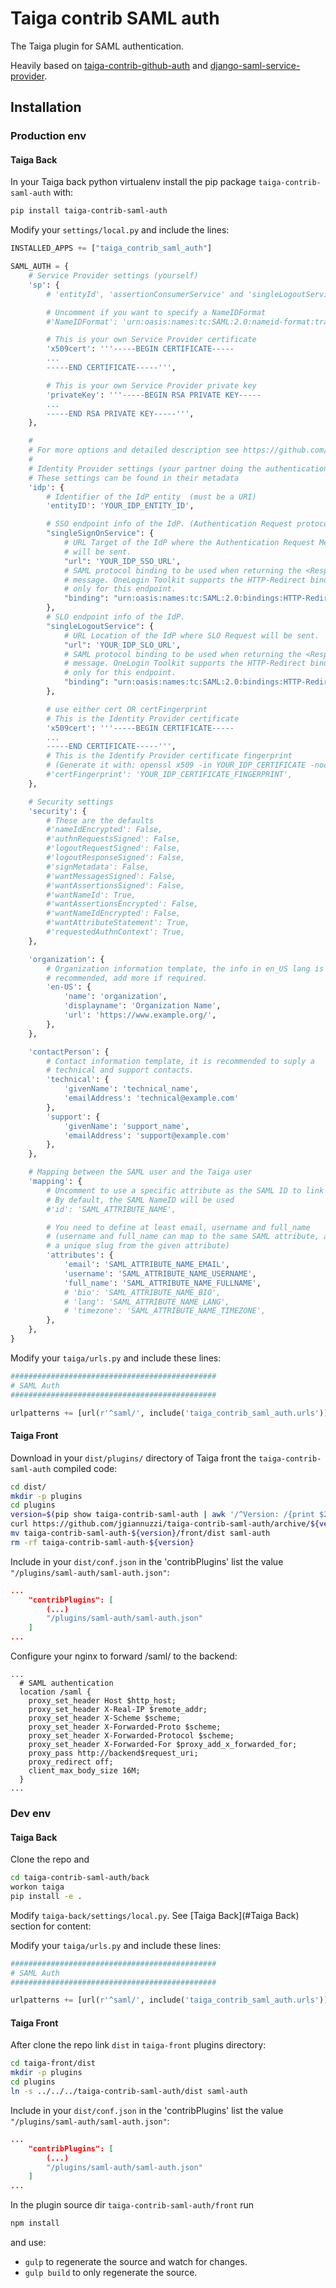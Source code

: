 Taiga contrib SAML auth
=======================

The Taiga plugin for SAML authentication.

Heavily based on [taiga-contrib-github-auth](https://github.com/taigaio/taiga-contrib-github-auth) and [django-saml-service-provider](https://github.com/KristianOellegaard/django-saml-service-provider).

Installation
------------
### Production env

#### Taiga Back

In your Taiga back python virtualenv install the pip package `taiga-contrib-saml-auth` with:

```bash
pip install taiga-contrib-saml-auth
```

Modify your `settings/local.py` and include the lines:

```python
INSTALLED_APPS += ["taiga_contrib_saml_auth"]

SAML_AUTH = {
    # Service Provider settings (yourself)
    'sp': {
        # 'entityId', 'assertionConsumerService' and 'singleLogoutService' will be set automatically.

        # Uncomment if you want to specify a NameIDFormat
        #'NameIDFormat': 'urn:oasis:names:tc:SAML:2.0:nameid-format:transient',

        # This is your own Service Provider certificate
        'x509cert': '''-----BEGIN CERTIFICATE-----
        ...
        -----END CERTIFICATE-----''',

        # This is your own Service Provider private key
        'privateKey': '''-----BEGIN RSA PRIVATE KEY-----
        ...
        -----END RSA PRIVATE KEY-----''',
    },

    #
    # For more options and detailed description see https://github.com/onelogin/python3-saml
    #
    # Identity Provider settings (your partner doing the authentication)
    # These settings can be found in their metadata
    'idp': {
        # Identifier of the IdP entity  (must be a URI)
        'entityID': 'YOUR_IDP_ENTITY_ID',

        # SSO endpoint info of the IdP. (Authentication Request protocol)
        "singleSignOnService": {
            # URL Target of the IdP where the Authentication Request Message
            # will be sent.
            "url": 'YOUR_IDP_SSO_URL',
            # SAML protocol binding to be used when returning the <Response>
            # message. OneLogin Toolkit supports the HTTP-Redirect binding
            # only for this endpoint.
            "binding": "urn:oasis:names:tc:SAML:2.0:bindings:HTTP-Redirect"
        },
        # SLO endpoint info of the IdP.
        "singleLogoutService": {
            # URL Location of the IdP where SLO Request will be sent.
            "url": 'YOUR_IDP_SLO_URL',
            # SAML protocol binding to be used when returning the <Response>
            # message. OneLogin Toolkit supports the HTTP-Redirect binding
            # only for this endpoint.
            "binding": "urn:oasis:names:tc:SAML:2.0:bindings:HTTP-Redirect"
        },

        # use either cert OR certFingerprint
        # This is the Identity Provider certificate
        'x509cert': '''-----BEGIN CERTIFICATE-----
        ...
        -----END CERTIFICATE-----''',
        # This is the Identify Provider certificate fingerprint
        # (Generate it with: openssl x509 -in YOUR_IDP_CERTIFICATE -noout -fingerprint | cut -d'=' -f2 | tr -d : | tr A-Z a-z)
        #'certFingerprint': 'YOUR_IDP_CERTIFICATE_FINGERPRINT',
    },

    # Security settings
    'security': {
        # These are the defaults
        #'nameIdEncrypted': False,
        #'authnRequestsSigned': False,
        #'logoutRequestSigned': False,
        #'logoutResponseSigned': False,
        #'signMetadata': False,
        #'wantMessagesSigned': False,
        #'wantAssertionsSigned': False,
        #'wantNameId': True,
        #'wantAssertionsEncrypted': False,
        #'wantNameIdEncrypted': False,
        #'wantAttributeStatement': True,
        #'requestedAuthnContext': True,
    },

    'organization': {
        # Organization information template, the info in en_US lang is
        # recommended, add more if required.
        'en-US': {
            'name': 'organization',
            'displayname': 'Organization Name',
            'url': 'https://www.example.org/',
        },
    },

    'contactPerson': {
        # Contact information template, it is recommended to suply a
        # technical and support contacts.
        'technical': {
            'givenName': 'technical_name',
            'emailAddress': 'technical@example.com'
        },
        'support': {
            'givenName': 'support_name',
            'emailAddress': 'support@example.com'
        },
    },

    # Mapping between the SAML user and the Taiga user
    'mapping': {
        # Uncomment to use a specific attribute as the SAML ID to link the Taiga user and the SAML user
        # By default, the SAML NameID will be used
        #'id': 'SAML_ATTRIBUTE_NAME',

        # You need to define at least email, username and full_name
        # (username and full_name can map to the same SAML attribute, as the username will be derived as
        # a unique slug from the given attribute)
        'attributes': {
            'email': 'SAML_ATTRIBUTE_NAME_EMAIL',
            'username': 'SAML_ATTRIBUTE_NAME_USERNAME',
            'full_name': 'SAML_ATTRIBUTE_NAME_FULLNAME',
            # 'bio': 'SAML_ATTRIBUTE_NAME_BIO',
            # 'lang': 'SAML_ATTRIBUTE_NAME_LANG',
            # 'timezone': 'SAML_ATTRIBUTE_NAME_TIMEZONE',
        },
    },
}

```

Modify your `taiga/urls.py` and include these lines:

```python
##############################################
# SAML Auth
##############################################

urlpatterns += [url(r'^saml/', include('taiga_contrib_saml_auth.urls'))]
```

#### Taiga Front

Download in your `dist/plugins/` directory of Taiga front the `taiga-contrib-saml-auth` compiled code:

```bash
cd dist/
mkdir -p plugins
cd plugins
version=$(pip show taiga-contrib-saml-auth | awk '/^Version: /{print $2}')
curl https://github.com/jgiannuzzi/taiga-contrib-saml-auth/archive/${version}.tar.gz | tar xzf -
mv taiga-contrib-saml-auth-${version}/front/dist saml-auth
rm -rf taiga-contrib-saml-auth-${version}
```

Include in your `dist/conf.json` in the 'contribPlugins' list the value `"/plugins/saml-auth/saml-auth.json"`:

```json
...
    "contribPlugins": [
        (...)
        "/plugins/saml-auth/saml-auth.json"
    ]
...
```

Configure your nginx to forward /saml/ to the backend:

```nginx
...
  # SAML authentication
  location /saml {
    proxy_set_header Host $http_host;
    proxy_set_header X-Real-IP $remote_addr;
    proxy_set_header X-Scheme $scheme;
    proxy_set_header X-Forwarded-Proto $scheme;
    proxy_set_header X-Forwarded-Protocol $scheme;
    proxy_set_header X-Forwarded-For $proxy_add_x_forwarded_for;
    proxy_pass http://backend$request_uri;
    proxy_redirect off;
    client_max_body_size 16M;
  }
...
```

### Dev env

#### Taiga Back

Clone the repo and

```bash
cd taiga-contrib-saml-auth/back
workon taiga
pip install -e .
```

Modify `taiga-back/settings/local.py`. See [Taiga Back](#Taiga Back) section for content:


Modify your `taiga/urls.py` and include these lines:

```python
##############################################
# SAML Auth
##############################################

urlpatterns += [url(r'^saml/', include('taiga_contrib_saml_auth.urls'))]
```

#### Taiga Front

After clone the repo link `dist` in `taiga-front` plugins directory:

```bash
cd taiga-front/dist
mkdir -p plugins
cd plugins
ln -s ../../../taiga-contrib-saml-auth/dist saml-auth
```

Include in your `dist/conf.json` in the 'contribPlugins' list the value `"/plugins/saml-auth/saml-auth.json"`:

```json
...
    "contribPlugins": [
        (...)
        "/plugins/saml-auth/saml-auth.json"
    ]
...
```

In the plugin source dir `taiga-contrib-saml-auth/front` run

```bash
npm install
```
and use:

- `gulp` to regenerate the source and watch for changes.
- `gulp build` to only regenerate the source.
